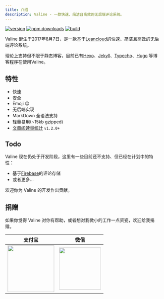 ```yaml
---
title: 介绍
description: Valine - 一款快速、简洁且高效的无后端评论系统。
---
```

[![version](https://img.shields.io/github/release/xCss/Valine.svg?style=flat-square)](https://github.com/xCss/Valine/releases)
[![npm downloads](https://img.shields.io/npm/dm/valine.svg?style=flat-square)](https://www.npmjs.com/package/valine)
[![build](https://img.shields.io/circleci/project/github/xCss/Valine/master.svg?style=flat-square)](https://circleci.com/gh/xCss/Valine)

Valine 诞生于2017年8月7日，是一款基于[Leancloud](https://leancloud.cn)的快速、简洁且高效的无后端评论系统。  

理论上支持但不限于静态博客，目前已有[Hexo](https://hexo.io/)、[Jekyll](https://jekyllrb.com/)、[Typecho](http://typecho.org/)、[Hugo](https://gohugo.io/) 等博客程序在使用Valine。

## 特性

- 快速
- 安全
- Emoji 😉
- 无后端实现
- MarkDown 全语法支持
- 轻量易用(~15kb gzipped)
- [文章阅读量统计](/visitor.html) `v1.2.0+`

## Todo

Valine 现在仍处于开发阶段，这里有一些目前还不支持、但已经在计划中的特性：
- 基于[Firebase](https://firebase.google.com/)的评论存储
- 或者更多...

欢迎你为 Valine 的开发作出贡献。

## 捐赠
如果你觉得 Valine 对你有帮助，或者想对我微小的工作一点资瓷，欢迎给我捐赠。

| 支付宝 | 微信 | 
| :------: | :------: | 
| <img width="150" src="/images/alipay.png"> | <img width="135" src="/images/wechat.png"> |
